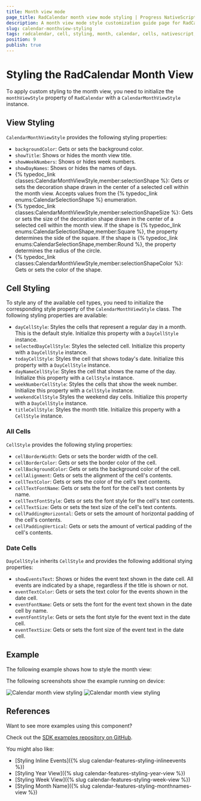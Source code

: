 ```yaml
---
title: Month view mode
page_title: RadCalendar month view mode styling | Progress NativeScript UI Documentation
description: A month view mode style customization guide page for RadCalendar for NativeScript.
slug: calendar-monthview-styling
tags: radcalendar, cell, styling, month, calendar, cells, nativescript, professional, ui
position: 9
publish: true
---
```


# Styling the RadCalendar Month View

Тo apply custom styling to the month view, you need to initialize the `monthViewStyle` property of `RadCalendar` with a `CalendarMonthViewStyle` instance.

## View Styling

`CalendarMonthViewStyle` provides the following styling properties:

* `backgroundColor`: Gets or sets the background color.
* `showTitle`: Shows or hides the month view title.
* `showWeekNumbers`: Shows or hides week numbers.
* `showDayNames`: Shows or hides the names of days.
* {% typedoc_link classes:CalendarMonthViewStyle,member:selectionShape %}: Gets or sets the decoration shape drawn in the center of a selected cell within the month view. Accepts values from the {% typedoc_link enums:CalendarSelectionShape %} enumeration.
* {% typedoc_link classes:CalendarMonthViewStyle,member:selectionShapeSize %}: Gets or sets the size of the decoration shape drawn in the center of a selected cell within the month view. If the shape is {% typedoc_link enums:CalendarSelectionShape,member:Square %}, the property determines the side of the square. If the shape is {% typedoc_link enums:CalendarSelectionShape,member:Round %}, the property determines the radius of the circle.
* {% typedoc_link classes:CalendarMonthViewStyle,member:selectionShapeColor %}: Gets or sets the color of the shape.

## Cell Styling

To style any of the available cell types, you need to initialize the corresponding style property of the `CalendarMonthViewStyle` class. The following styling properties are available:

* `dayCellStyle`: Styles the cells that represent a regular day in a month. This is the default style. Initialize this property with a `DayCellStyle` instance.
* `selectedDayCellStyle`: Styles the selected cell. Initialize this property with a `DayCellStyle` instance.
* `todayCellStyle`: Styles the cell that shows today's date. Initialize this property with a `DayCellStyle` instance.
* `dayNameCellStyle`: Styles the cell that shows the name of the day. Initialize this property with a `CellStyle` instance.
* `weekNumberCellStyle`: Styles the cells that show the week number. Initialize this property with a `CellStyle` instance.
* `weekendCellStyle` Styles the weekend day cells. Initialize this property with a `DayCellStyle` instance.
* `titleCellStyle`: Styles the month title. Initialize this property with a `CellStyle` instance.

### All Cells

`CellStyle` provides the following styling properties:

* `cellBorderWidth`: Gets or sets the border width of the cell.
* `cellBorderColor`: Gets or sets the border color of the cell.
* `cellBackgroundColor`: Gets or sets the background color of the cell.
* `cellAlignment`: Gets or sets the alignment of the cell's contents.
* `cellTextColor`: Gets or sets the color of the cell's text contents.
* `cellTextFontName`: Gets or sets the font for the cell's text contents by name.
* `cellTextFontStyle`: Gets or sets the font style for the cell's text contents.
* `cellTextSize`: Gets or sets the text size of the cell's text contents.
* `cellPaddingHorizontal`: Gets or sets the amount of horizontal padding of the cell's contents.
* `cellPaddingVertical`: Gets or sets the amount of vertical padding of the cell's contents.  

### Date Cells

`DayCellStyle` inherits `CellStyle` and provides the following additional stying properties:

* `showEventsText`: Shows or hides the event text shown in the date cell. All events are indicated by a shape, regardless if the title is shown or not.
* `eventTextColor`: Gets or sets the text color for the events shown in the date cell.
* `eventFontName`: Gets or sets the font for the event text shown in the date cell by name.
* `eventFontStyle`: Gets or sets the font style for the event text in the date cell.
* `eventTextSize`: Gets or sets the font size of the event text in the date cell.

## Example

The following example shows how to style the month view:

<snippet id='calendar-monthview-styling'/>

The following screenshots show the example running on device:

![Calendar month view styling](../../../img/ns_ui/calendar_styling_month_ios.png "iOS")      ![Calendar month view styling](../../../img/ns_ui/calendar_styling_month_android.png "Android")

## References

Want to see more examples using this component?

Check out the [SDK examples repository on GitHub](https://github.com/telerik/nativescript-ui-samples/tree/master/calendar/app/calendar/cell-styling).

You might also like:

* [Styling Inline Events]({% slug calendar-features-styling-inlineevents %})
* [Styling Year View]({% slug calendar-features-styling-year-view %})
* [Styling Week View]({% slug calendar-features-styling-week-view %})
* [Styling Month Name]({% slug calendar-features-styling-monthnames-view %})